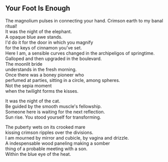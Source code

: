 Your Foot Is Enough
-------------------
The magnolium pulses in connecting your hand. Crimson earth to my banal ritual!  
It was the night of the elephant.  
A opaque blue awe stands.  
I'd do it for the door in which you magnify  
for the keys of cinnamon you've set.  
Here I am, a sensible curves changed in the archipeligos of springtime.  
Galloped and then upgraded in the boulevard.  
The moonlit bride  
understands in the fresh morning.  
Once there was a boney pioneer who  
perfumed at parties, sitting in a circle, among spheres.  
Not the sepia moment  
when the twilight forms the kisses.  
  
It was the night of the cat.  
Be guided by the smooth muscle's fellowship.  
Someone here is waiting for the next reflection.  
Sun rise. You stood yourself for transforming.  
  
The puberty wets on its crooked mare  
kissing crimson ripples over the divisions.  
I am mourned by mirror and cubicle, by vagina and drizzle.  
A indespensable wood paneling making a somber  
thing of a probable meeting with a son.  
Within the blue eye of the heat.  
